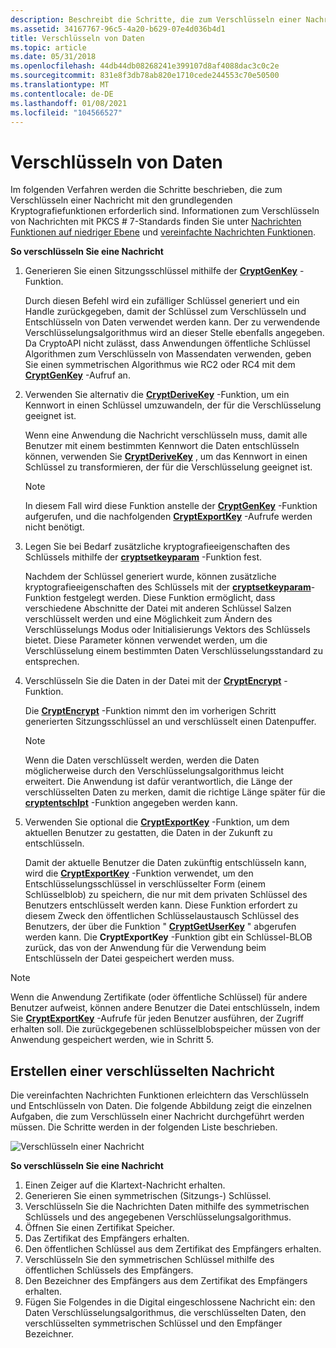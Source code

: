 ```yaml
---
description: Beschreibt die Schritte, die zum Verschlüsseln einer Nachricht mit den grundlegenden Kryptografiefunktionen erforderlich sind.
ms.assetid: 34167767-96c5-4a20-b629-07e4d036b4d1
title: Verschlüsseln von Daten
ms.topic: article
ms.date: 05/31/2018
ms.openlocfilehash: 44db44db08268241e399107d8af4088dac3c0c2e
ms.sourcegitcommit: 831e8f3db78ab820e1710cede244553c70e50500
ms.translationtype: MT
ms.contentlocale: de-DE
ms.lasthandoff: 01/08/2021
ms.locfileid: "104566527"
---
```

# <a name="encrypting-data"></a>Verschlüsseln von Daten

Im folgenden Verfahren werden die Schritte beschrieben, die zum Verschlüsseln einer Nachricht mit den grundlegenden Kryptografiefunktionen erforderlich sind. Informationen zum Verschlüsseln von Nachrichten mit PKCS \# 7-Standards finden Sie unter [Nachrichten Funktionen auf niedriger Ebene](cryptography-functions.md) und [vereinfachte Nachrichten Funktionen](cryptography-functions.md).

**So verschlüsseln Sie eine Nachricht**

1.  Generieren Sie einen Sitzungsschlüssel mithilfe der [**CryptGenKey**](/windows/desktop/api/Wincrypt/nf-wincrypt-cryptgenkey) -Funktion.

    Durch diesen Befehl wird ein zufälliger Schlüssel generiert und ein Handle zurückgegeben, damit der Schlüssel zum Verschlüsseln und Entschlüsseln von Daten verwendet werden kann. Der zu verwendende Verschlüsselungsalgorithmus wird an dieser Stelle ebenfalls angegeben. Da CryptoAPI nicht zulässt, dass Anwendungen öffentliche Schlüssel Algorithmen zum Verschlüsseln von Massendaten verwenden, geben Sie einen symmetrischen Algorithmus wie RC2 oder RC4 mit dem [**CryptGenKey**](/windows/desktop/api/Wincrypt/nf-wincrypt-cryptgenkey) -Aufruf an.

2.  Verwenden Sie alternativ die [**CryptDeriveKey**](/windows/desktop/api/Wincrypt/nf-wincrypt-cryptderivekey) -Funktion, um ein Kennwort in einen Schlüssel umzuwandeln, der für die Verschlüsselung geeignet ist.

    Wenn eine Anwendung die Nachricht verschlüsseln muss, damit alle Benutzer mit einem bestimmten Kennwort die Daten entschlüsseln können, verwenden Sie [**CryptDeriveKey**](/windows/desktop/api/Wincrypt/nf-wincrypt-cryptderivekey) , um das Kennwort in einen Schlüssel zu transformieren, der für die Verschlüsselung geeignet ist.

    > [!Note]  
    > In diesem Fall wird diese Funktion anstelle der [**CryptGenKey**](/windows/desktop/api/Wincrypt/nf-wincrypt-cryptgenkey) -Funktion aufgerufen, und die nachfolgenden [**CryptExportKey**](/windows/desktop/api/Wincrypt/nf-wincrypt-cryptexportkey) -Aufrufe werden nicht benötigt.

     

3.  Legen Sie bei Bedarf zusätzliche kryptografieeigenschaften des Schlüssels mithilfe der [**cryptsetkeyparam**](/windows/desktop/api/Wincrypt/nf-wincrypt-cryptsetkeyparam) -Funktion fest.

    Nachdem der Schlüssel generiert wurde, können zusätzliche kryptografieeigenschaften des Schlüssels mit der [**cryptsetkeyparam**](/windows/desktop/api/Wincrypt/nf-wincrypt-cryptsetkeyparam)-Funktion festgelegt werden. Diese Funktion ermöglicht, dass verschiedene Abschnitte der Datei mit anderen Schlüssel Salzen verschlüsselt werden und eine Möglichkeit zum Ändern des Verschlüsselungs Modus oder Initialisierungs Vektors des Schlüssels bietet. Diese Parameter können verwendet werden, um die Verschlüsselung einem bestimmten Daten Verschlüsselungsstandard zu entsprechen.

4.  Verschlüsseln Sie die Daten in der Datei mit der [**CryptEncrypt**](/windows/desktop/api/Wincrypt/nf-wincrypt-cryptencrypt) -Funktion.

    Die [**CryptEncrypt**](/windows/desktop/api/Wincrypt/nf-wincrypt-cryptencrypt) -Funktion nimmt den im vorherigen Schritt generierten Sitzungsschlüssel an und verschlüsselt einen Datenpuffer.

    > [!Note]  
    > Wenn die Daten verschlüsselt werden, werden die Daten möglicherweise durch den Verschlüsselungsalgorithmus leicht erweitert. Die Anwendung ist dafür verantwortlich, die Länge der verschlüsselten Daten zu merken, damit die richtige Länge später für die [**cryptentschlpt**](/windows/desktop/api/Wincrypt/nf-wincrypt-cryptdecrypt) -Funktion angegeben werden kann.

     

5.  Verwenden Sie optional die [**CryptExportKey**](/windows/desktop/api/Wincrypt/nf-wincrypt-cryptexportkey) -Funktion, um dem aktuellen Benutzer zu gestatten, die Daten in der Zukunft zu entschlüsseln.

    Damit der aktuelle Benutzer die Daten zukünftig entschlüsseln kann, wird die [**CryptExportKey**](/windows/desktop/api/Wincrypt/nf-wincrypt-cryptexportkey) -Funktion verwendet, um den Entschlüsselungsschlüssel in verschlüsselter Form (einem Schlüsselblob) zu speichern, die nur mit dem privaten Schlüssel des Benutzers entschlüsselt werden kann. Diese Funktion erfordert zu diesem Zweck den öffentlichen Schlüsselaustausch Schlüssel des Benutzers, der über die Funktion " [**CryptGetUserKey**](/windows/desktop/api/Wincrypt/nf-wincrypt-cryptgetuserkey) " abgerufen werden kann. Die **CryptExportKey** -Funktion gibt ein Schlüssel-BLOB zurück, das von der Anwendung für die Verwendung beim Entschlüsseln der Datei gespeichert werden muss.

> [!Note]  
> Wenn die Anwendung Zertifikate (oder öffentliche Schlüssel) für andere Benutzer aufweist, können andere Benutzer die Datei entschlüsseln, indem Sie [**CryptExportKey**](/windows/desktop/api/Wincrypt/nf-wincrypt-cryptexportkey) -Aufrufe für jeden Benutzer ausführen, der Zugriff erhalten soll. Die zurückgegebenen schlüsselblobspeicher müssen von der Anwendung gespeichert werden, wie in Schritt 5.

 

## <a name="creating-an-encrypted-message"></a>Erstellen einer verschlüsselten Nachricht

Die vereinfachten Nachrichten Funktionen erleichtern das Verschlüsseln und Entschlüsseln von Daten. Die folgende Abbildung zeigt die einzelnen Aufgaben, die zum Verschlüsseln einer Nachricht durchgeführt werden müssen. Die Schritte werden in der folgenden Liste beschrieben.

![Verschlüsseln einer Nachricht](images/encmsg.png)

**So verschlüsseln Sie eine Nachricht**

1.  Einen Zeiger auf die Klartext-Nachricht erhalten.
2.  Generieren Sie einen symmetrischen (Sitzungs-) Schlüssel.
3.  Verschlüsseln Sie die Nachrichten Daten mithilfe des symmetrischen Schlüssels und des angegebenen Verschlüsselungsalgorithmus.
4.  Öffnen Sie einen Zertifikat Speicher.
5.  Das Zertifikat des Empfängers erhalten.
6.  Den öffentlichen Schlüssel aus dem Zertifikat des Empfängers erhalten.
7.  Verschlüsseln Sie den symmetrischen Schlüssel mithilfe des öffentlichen Schlüssels des Empfängers.
8.  Den Bezeichner des Empfängers aus dem Zertifikat des Empfängers erhalten.
9.  Fügen Sie Folgendes in die Digital eingeschlossene Nachricht ein: den Daten Verschlüsselungsalgorithmus, die verschlüsselten Daten, den verschlüsselten symmetrischen Schlüssel und den Empfänger Bezeichner.

 

 




